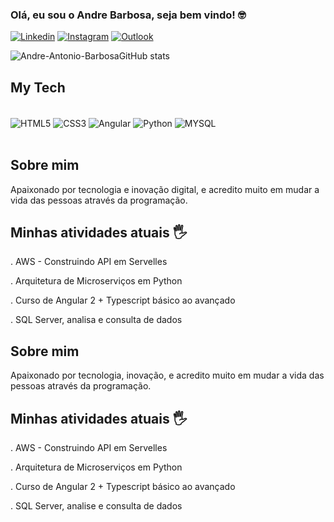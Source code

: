 ### Olá, eu sou o Andre Barbosa, seja bem vindo! 🤓

[![Linkedin](https://img.shields.io/badge/LinkedIn-0077B5?style=for-the-badge&logo=linkedin&logoColor=white)](https://linkedin.com/in/andré-antonioo/)
[![Instagram](https://img.shields.io/badge/Instagram-E4405F?style=for-the-badge&logo=instagram&logoColor=white)](https://instagram.com/andreantonio.barbosa)
[![Outlook](https://img.shields.io/badge/Gmail-D14836?style=for-the-badge&logo=gmail&logoColor=white)](https://https://outlook.live.com/mail/0/inbox/id/AQQkADAwATYwMAItYTVkNi1mZgAxZC0wMAItMDAKABAAd%2FX1AG%2FIvB5Nkom3YI5WZkg%3D)

![ Andre-Antonio-BarbosaGitHub stats](https://github-readme-stats.vercel.app/api?username=Andre-Antonio-Barbosa&show_icons=true&theme=highcontrast)

## My Tech

<div style="display: inline block"><br/>
<img align="center" alt="HTML5" src="https://img.shields.io/badge/HTML5-E34F26?style=for-the-badge&logo=html5&logoColor=white" />
<img align="center" alt="CSS3" src="https://img.shields.io/badge/CSS3-1572B6?style=for-the-badge&logo=css3&logoColor=white" />
<img align="center" alt="Angular" src="https://img.shields.io/badge/Angular-DD0031?style=for-the-badge&logo=angular&logoColor=white" />
<img align="center" alt="Python" src="https://img.shields.io/badge/Python-3776AB?style=for-the-badge&logo=python&logoColor=white" />
<img align="center" alt="MYSQL" src="https://img.shields.io/badge/MySQL-00000F?style=for-the-badge&logo=mysql&logoColor=white" />
</div><br>

## Sobre mim

Apaixonado por tecnologia e inovação digital, e acredito muito
em mudar a vida das pessoas através da programação.

## Minhas atividades atuais 🖐️

. AWS - Construindo API em Servelles

. Arquitetura de Microserviços em Python

. Curso de Angular 2 + Typescript básico ao avançado

. SQL Server, analisa e consulta de dados
## Sobre mim

Apaixonado por tecnologia, inovação, e acredito muito
em mudar a vida das pessoas através da programação.

## Minhas atividades atuais 🖐️

. AWS - Construindo API em Servelles

. Arquitetura de Microserviços em Python

. Curso de Angular 2 + Typescript básico ao avançado

. SQL Server, analise e consulta de dados


